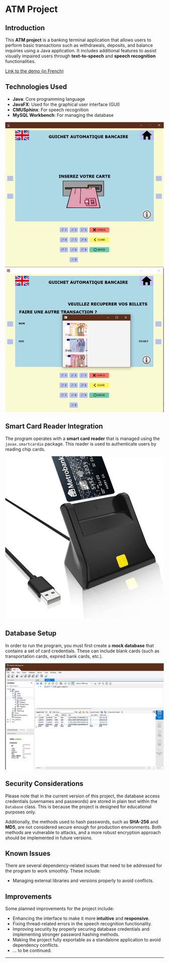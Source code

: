 # ATM Project

## Introduction

This **ATM project** is a banking terminal application that allows users to perform basic transactions such as withdrawals, deposits, and balance inquiries using a Java application. It includes additional features to assist visually impaired users through **text-to-speech** and **speech recognition** functionalities.

[Link to the demo (in French)](https://up75-my.sharepoint.com/personal/imane_barahimi_etu_u-paris_fr/_layouts/15/stream.aspx?id=%2Fpersonal%2Fimane_barahimi_etu_u-paris_fr%2FDocuments%2Fdemo%2Emp4&nav=eyJyZWZlcnJhbEluZm8iOnsicmVmZXJyYWxBcHAiOiJPbmVEcml2ZUZvckJ1c2luZXNzIiwicmVmZXJyYWxBcHBQbGF0Zm9ybSI6IldlYiIsInJlZmVycmFsTW9kZSI6InZpZXciLCJyZWZlcnJhbFZpZXciOiJNeUZpbGVzTGlua0NvcHkifX0&ga=1&referrer=StreamWebApp%2EWeb&referrerScenario=AddressBarCopied%2Eview%2E5fe7314a-0bb6-4b31-ac45-41e3537f6074)

## Technologies Used

- **Java**: Core programming language
- **JavaFX**: Used for the graphical user interface (GUI)
- **CMUSphinx**: For speech recognition
- **MySQL Workbench**: For managing the database

![GUI Image](assets/firstscreen.jpg)
![GUI Image](assets/withdrawal.jpg)

## Smart Card Reader Integration

The program operates with a **smart card reader** that is managed using the `javax.smartcardio` package. This reader is used to authenticate users by reading chip cards.

![Smart Card Reader](assets/lecteur.jpg)

## Database Setup

In order to run the program, you must first create a **mock database** that contains a set of card credentials. These can include blank cards (such as transportation cards, expired bank cards, etc.).

![Database Image](assets/database.png)

## Security Considerations

Please note that in the current version of this project, the database access credentials (usernames and passwords) are stored in plain text within the `Database` class. This is because the project is designed for educational purposes only.

Additionally, the methods used to hash passwords, such as **SHA-256** and **MD5**, are not considered secure enough for production environments. Both methods are vulnerable to attacks, and a more robust encryption approach should be implemented in future versions.

## Known Issues

There are several dependency-related issues that need to be addressed for the program to work smoothly. These include:

- Managing external libraries and versions properly to avoid conflicts.
  
## Improvements

Some planned improvements for the project include:

- Enhancing the interface to make it more **intuitive** and **responsive**.
- Fixing thread-related errors in the speech recognition functionality.
- Improving security by properly securing database credentials and implementing stronger password hashing methods.
- Making the project fully exportable as a standalone application to avoid dependency conflicts.
- ... to be continued.

---

